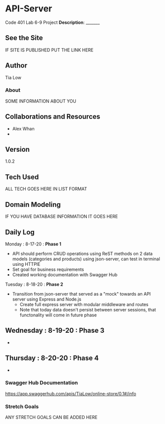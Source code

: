 # API-Server
Code 401 Lab 6-9 Project
**Description**: _______

## See the Site
IF SITE IS PUBLISHED PUT THE LINK HERE

## Author
Tia Low

### About
SOME INFORMATION ABOUT YOU

## Collaborations and Resources
- Alex Whan
- 

## Version
1.0.2

## Tech Used
ALL TECH GOES HERE IN LIST FORMAT

## Domain Modeling
IF YOU HAVE DATABASE INFORMATION IT GOES HERE

## Daily Log
Monday : 8-17-20 : **Phase 1** 
- API should perform CRUD operations using ReST methods on 2 data models (categories and products) using json-server, can test in terminal using HTTPIE
- Set goal for business requirements
- Created working documentation with Swagger Hub

Tuesday : 8-18-20 : **Phase 2** 
- Transition from json-server that served as a "mock" towards an API server using Express and Node.js
  - Create full express server with modular middleware and routes
  - Note that today data doesn't persist between server sessions, that functonality will come in future phase

Wednesday : 8-19-20 : **Phase 3**
- 
- 

Thursday : 8-20-20 : **Phase 4**
- 
- 

### Swagger Hub Documentation
https://app.swaggerhub.com/apis/TiaLow/online-store/0.1#/info

### Stretch Goals
ANY STRETCH GOALS CAN BE ADDED HERE
